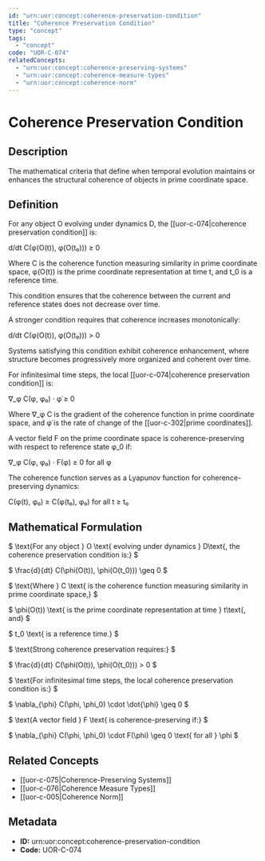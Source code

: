 ```yaml
---
id: "urn:uor:concept:coherence-preservation-condition"
title: "Coherence Preservation Condition"
type: "concept"
tags:
  - "concept"
code: "UOR-C-074"
relatedConcepts:
  - "urn:uor:concept:coherence-preserving-systems"
  - "urn:uor:concept:coherence-measure-types"
  - "urn:uor:concept:coherence-norm"
---
```


# Coherence Preservation Condition

## Description

The mathematical criteria that define when temporal evolution maintains or enhances the structural coherence of objects in prime coordinate space.

## Definition

For any object O evolving under dynamics D, the [[uor-c-074|coherence preservation condition]] is:

d/dt C(φ(O(t)), φ(O(t₀))) ≥ 0

Where C is the coherence function measuring similarity in prime coordinate space, φ(O(t)) is the prime coordinate representation at time t, and t_0 is a reference time.

This condition ensures that the coherence between the current and reference states does not decrease over time.

A stronger condition requires that coherence increases monotonically:

d/dt C(φ(O(t)), φ(O(t₀))) > 0

Systems satisfying this condition exhibit coherence enhancement, where structure becomes progressively more organized and coherent over time.

For infinitesimal time steps, the local [[uor-c-074|coherence preservation condition]] is:

∇_φ C(φ, φ₀) · φ̇ ≥ 0

Where ∇_φ C is the gradient of the coherence function in prime coordinate space, and φ̇ is the rate of change of the [[uor-c-302|prime coordinates]].

A vector field F on the prime coordinate space is coherence-preserving with respect to reference state φ_0 if:

∇_φ C(φ, φ₀) · F(φ) ≥ 0 for all φ

The coherence function serves as a Lyapunov function for coherence-preserving dynamics:

C(φ(t), φ₀) ≥ C(φ(t₀), φ₀) for all t ≥ t₀

## Mathematical Formulation

$
\text{For any object } O \text{ evolving under dynamics } D\text{, the coherence preservation condition is:}
$

$
\frac{d}{dt} C(\phi(O(t)), \phi(O(t_0))) \geq 0
$

$
\text{Where } C \text{ is the coherence function measuring similarity in prime coordinate space,}
$

$
\phi(O(t)) \text{ is the prime coordinate representation at time } t\text{, and}
$

$
t_0 \text{ is a reference time.}
$

$
\text{Strong coherence preservation requires:}
$

$
\frac{d}{dt} C(\phi(O(t)), \phi(O(t_0))) > 0
$

$
\text{For infinitesimal time steps, the local coherence preservation condition is:}
$

$
\nabla_{\phi} C(\phi, \phi_0) \cdot \dot{\phi} \geq 0
$

$
\text{A vector field } F \text{ is coherence-preserving if:}
$

$
\nabla_{\phi} C(\phi, \phi_0) \cdot F(\phi) \geq 0 \text{ for all } \phi
$

## Related Concepts

- [[uor-c-075|Coherence-Preserving Systems]]
- [[uor-c-076|Coherence Measure Types]]
- [[uor-c-005|Coherence Norm]]

## Metadata

- **ID:** urn:uor:concept:coherence-preservation-condition
- **Code:** UOR-C-074
